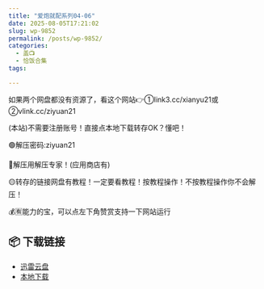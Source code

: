 ```yaml
---
title: "爱炮就配系列04-06"
date: 2025-08-05T17:21:02
slug: wp-9852
permalink: /posts/wp-9852/
categories:
  - 盖📺
  - 恰饭合集
tags:

---
```


如果两个网盘都没有资源了，看这个网站👉①link3.cc/xianyu21或②vlink.cc/ziyuan21

(本站)不需要注册账号！直接点本地下载转存OK？懂吧！

🟢解压密码:ziyuan21

🔵解压用解压专家！(应用商店有)

🟡转存的链接网盘有教程！一定要看教程！按教程操作！不按教程操作你不会解压！

💰🈶能力的宝，可以点左下角赞赏支持一下网站运行

## 📦 下载链接
- [迅雷云盘](https://blziyuan21.com/pay-download/9852?key=7c02314892&down_id=0)
- [本地下载](https://blziyuan21.com/pay-download/9852?key=7c02314892&down_id=1)


